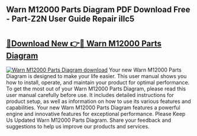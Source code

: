 ## Warn M12000 Parts Diagram PDF Download Free - Part-Z2N User Guide Repair iIlc5

# <h2><a href="http://dfij0zt.blite.top/?on=Warn+M12000+Parts+Diagram">🔗Download New 👉🔴 Warn M12000 Parts Diagram</a></h2>

[![Warn M12000 Parts Diagram download](https://i.imgur.com/lujVjoI.png)](http://dfij0zt.blite.top/?on=Warn+M12000+Parts+Diagram)
Your new Warn M12000 Parts Diagram is designed to make your life easier. This user manual shows you how to install, operate, and maintain your product for optimal performance. To get the most out of your Warn M12000 Parts Diagram, please read this user manual carefully before use. It includes detailed instructions for product setup, as well as information on how to use its various features and capabilities. Your new Warn M12000 Parts Diagram features a powerful engine and innovative features for exceptional performance. Please Keep Us Updated Warn M12000 Parts Diagram. Share your feedback and suggestions to help us improve our products and services.

